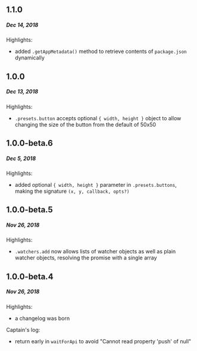 ## 1.1.0
##### *Dec 14, 2018*

Highlights:

- added `.getAppMetadata()` method to retrieve contents of `package.json` dynamically

## 1.0.0
##### *Dec 13, 2018*

Highlights:

- `.presets.button` accepts optional `{ width, height }` object to allow changing the size of the button from the default of 50x50

## 1.0.0-beta.6
##### *Dec 5, 2018*

Highlights:

- added optional `{ width, height }` parameter in `.presets.buttons`, making the signature `(x, y, callback, opts?)`

## 1.0.0-beta.5
##### *Nov 26, 2018*

Highlights:

* `.watchers.add` now allows lists of watcher objects as well as plain watcher objects, resolving the promise with a single array

## 1.0.0-beta.4
##### *Nov 26, 2018*

Highlights:

* a changelog was born

Captain's log:

* return early in `waitForApi` to avoid "Cannot read property 'push' of null"
